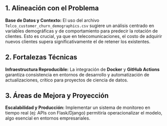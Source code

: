 ## 1. Alineación con el Problema

**Base de Datos y Contexto:**
El uso del archivo `Telco_customer_churn_demographics.csv` sugiere un análisis centrado en variables demográficas y de comportamiento para predecir la rotación de clientes. Esto es crucial, ya que en telecomunicaciones, el costo de adquirir nuevos clientes supera significativamente el de retener los existentes.

## 2. Fortalezas Técnicas

**Infraestructura Reproducible:**
La integración de **Docker** y **GitHub Actions** garantiza consistencia en entornos de desarrollo y automatización de actualizaciones, crítico para proyectos de ciencia de datos.

## 3. Áreas de Mejora y Proyección

**Escalabilidad y Producción:**
Implementar un sistema de monitoreo en tiempo real (ej: APIs con Flask/Django) permitiría operacionalizar el modelo, algo esencial en entornos empresariales.